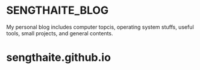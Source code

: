 # SENGTHAITE_BLOG

My personal blog includes computer topcis, operating system stuffs, useful tools, small projects, and general contents.
# sengthaite.github.io
